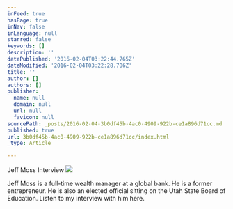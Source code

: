 ```yaml
---
inFeed: true
hasPage: true
inNav: false
inLanguage: null
starred: false
keywords: []
description: ''
datePublished: '2016-02-04T03:22:44.765Z'
dateModified: '2016-02-04T03:22:28.706Z'
title: ''
author: []
authors: []
publisher:
  name: null
  domain: null
  url: null
  favicon: null
sourcePath: _posts/2016-02-04-3b0df45b-4ac0-4909-922b-ce1a896d71cc.md
published: true
url: 3b0df45b-4ac0-4909-922b-ce1a896d71cc/index.html
_type: Article

---
```

Jeff Moss Interview
![](https://the-grid-user-content.s3-us-west-2.amazonaws.com/99630840-fad4-4ba4-8cdd-ac65cfb90eae.jpg)

Jeff Moss is a full-time wealth manager at a global bank. He is a former entrepreneur. He is also an elected official sitting on the Utah State Board of Education. Listen to my interview with him here.
